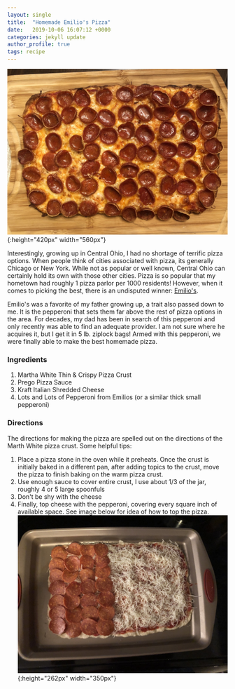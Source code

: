 ```yaml
---
layout: single
title:  "Homemade Emilio's Pizza"
date:   2019-10-06 16:07:12 +0000
categories: jekyll update
author_profile: true
tags: recipe
---
```


![Pizza](/assets/images/pizza_baked.jpg){:height="420px" width="560px"} 

Interestingly, growing up in Central Ohio, I had no shortage of terrific pizza options. When people think of cities associated with pizza, its generally Chicago or New York. While not as popular or well known, Central Ohio can certainly hold its own with those other cities. Pizza is so popular that my hometown had roughly 1 pizza parlor per 1000 residents! However, when it comes to picking the best, there is an undisputed winner: [Emilio's](http://www.emelioscatering.com/restaurant).

Emilio's was a favorite of my father growing up, a trait also passed down to me. It is the pepperoni that sets them far above the rest of pizza options in the area. For decades, my dad has been in search of this pepperoni and only recently was able to find an adequate provider. I am not sure where he acquires it, but I get it in 5 lb. ziplock bags! Armed with this pepperoni, we were finally able to make the best homemade pizza.

### Ingredients
 1. Martha White Thin & Crispy Pizza Crust
 2. Prego Pizza Sauce 
 3. Kraft Italian Shredded Cheese
 4. Lots and Lots of Pepperoni from Emilios (or a similar thick small pepperoni)

### Directions
The directions for making the pizza are spelled out on the directions of the Marth White pizza crust. Some helpful tips:
 1. Place a pizza stone in the oven while it preheats. Once the crust is initially baked in a different pan, after adding topics to the crust, move the pizza to finish baking on the warm pizza crust.
 2. Use enough sauce to cover entire crust, I use about 1/3 of the jar, roughly 4 or 5 large spoonfuls
 3. Don't be shy with the cheese
 4. Finally, top cheese with the pepperoni, covering every square inch of available space. See image below for idea of how to top the pizza.  
![Pizza Prep](/assets/images/pizza_prep.jpg){:height="262px" width="350px"} 


